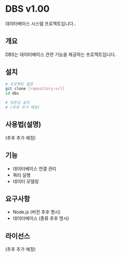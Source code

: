 # DBS v1.00

데이터베이스 시스템 프로젝트입니다..

## 개요

DBS는 데이터베이스 관련 기능을 제공하는 프로젝트입니다.

## 설치

```bash
# 프로젝트 클론
git clone [repository-url]
cd dbs

# 의존성 설치
# (추후 추가 예정)
```

## 사용법(설명)

(추후 추가 예정)

## 기능

- 데이터베이스 연결 관리
- 쿼리 실행
- 데이터 모델링

## 요구사항

- Node.js (버전 추후 명시)
- 데이터베이스 (종류 추후 명시)

## 라이선스

(추후 추가 예정)